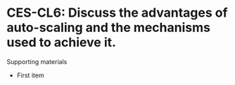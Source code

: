 # CES-CL6:  	Discuss the advantages of auto-scaling and the mechanisms used to achieve it.	 

Supporting materials

* First item